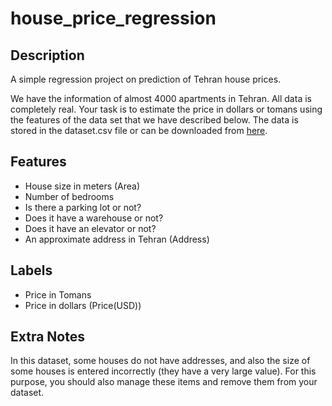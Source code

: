 # house_price_regression
## Description
A simple regression project on prediction of Tehran house prices.

We have the information of almost 4000 apartments in Tehran. All data is completely real. Your task is to estimate the 
price in dollars or tomans using the features of the data set that we have described below. The data is stored in the 
dataset.csv file or can be downloaded from [here](https://www.kaggle.com/datasets/mokar2001/house-price-tehran-iran/code). 

## Features
- House size in meters (Area)
- Number of bedrooms
- Is there a parking lot or not?
- Does it have a warehouse or not?
- Does it have an elevator or not?
- An approximate address in Tehran (Address)

## Labels
- Price in Tomans
- Price in dollars (Price(USD))


## Extra Notes 
In this dataset, some houses do not have addresses, and also the size of some houses is entered incorrectly 
(they have a very large value). For this purpose, you should also manage these items and remove them from your dataset.

